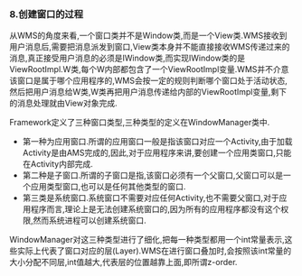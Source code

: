 ### 8.创建窗口的过程

从WMS的角度来看,一个窗口类并不是Window类,而是一个View类.WMS接收到用户消息后,需要把消息派发到窗口,View类本身并不能直接接收WMS传递过来的消息,真正接受用户消息的必须是IWindow类,而实现IWindow类的是ViewRootImpl.W类,每个W内部都包含了一个ViewRootImpl变量.WMS并不介意该窗口是属于哪个应用程序的,WMS会按一定的规则判断哪个窗口处于活动状态,然后把用户消息给W类,W类再把用户消息传递给内部的ViewRootImpl变量,剩下的消息处理就由View对象完成.

Framework定义了三种窗口类型,三种类型的定义在WindowManager类中.

+ 第一种为应用窗口.所谓的应用窗口一般是指该窗口对应一个Activity,由于加载Activity是由AMS完成的,因此,对于应用程序来讲,要创建一个应用类窗口,只能在Activity内部完成.
+ 第二种是子窗口.所谓的子窗口是指,该窗口必须有一个父窗口,父窗口可以是一个应用类型窗口,也可以是任何其他类型的窗口.
+ 第三类是系统窗口.系统窗口不需要对应任何Activity,也不需要父窗口,对于应用程序而言,理论上是无法创建系统窗口的,因为所有的应用程序都没有这个权限,然而系统进程可以创建系统窗口.

WindowManager对这三种类型进行了细化,把每一种类型都用一个int常量表示,这些实际上代表了窗口对应的层(Layer).WMS在进行窗口叠加时,会按照该int常量的大小分配不同层,int值越大,代表层的位置越靠上面,即所谓z-order.